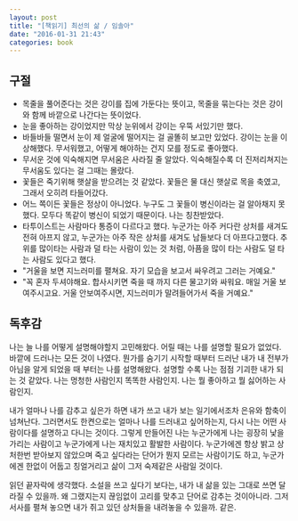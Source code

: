 ```yaml
---
layout: post
title: "[책읽기] 최선의 삶 / 임솔아"
date: "2016-01-31 21:43"
categories: book
---
```


## 구절

- 목줄을 풀어준다는 것은 강이를 집에 가둔다는 뜻이고, 목줄을 묶는다는 것은 강이와 함께 바깥으로 나간다는 뜻이었다.
- 눈을 좋아하는 강이었지만 막상 눈위에서 강이는 우뚝 서있기만 했다.
- 바들바들 떨면서 눈이 제 얼굴에 떨어지는 걸 골똘히 보고만 있었다. 강이는 눈을 이상해했다. 무서워했고, 어떻게 해야하는 건지 모를 정도로 좋아했다.
- 무서운 것에 익숙해지면 무서움은 사라질 줄 알았다. 익숙해질수록 더 진저리쳐지는 무서움도 있다는 걸 그때는 몰랐다.
- 꽃들은 죽기위해 햇살을 받으려는 것 같았다. 꽃들은 물 대신 햇살로 목을 축였고, 그래서 오히려 타들어갔다.
- 어느 쪽이든 꽃들은 정상이 아니었다. 누구도 그 꽃들이 병신이라는 걸 알아채지 못했다. 모두다 똑같이 병신이 되었기 때문이다. 나는 칭찬받았다.
- 타투이스트는 사람마다 통증이 다르다고 했다. 누군가는 아주 커다란 상처를 새겨도 전혀 아프지 않고, 누군가는 아주 작은 상처를 새겨도 남들보다 더 아프다고했다. 추위를 많이타는 사람과 덜 타는 사람이 있는 것 처럼, 아픔을 많이 타는 사람도 덜 타는 사람도 있다고 했다.
- "거울을 보면 지느러미를 펼쳐요. 자기 모습을 보고서 싸우려고 그러는 거예요."
- "꼭 혼자 두셔야해요. 합사시키면 죽을 때 까지 다른 물고기와 싸워요. 매일 거울 보여주시고요. 거울 안보여주시면, 지느러미가 말려들어가서 죽을 거예요."

## 독후감

나는 늘 나를 어떻게 설명해야할지 고민해왔다. 어릴 때는 나를 설명할 필요가 없었다. 바깥에 드러나는 모든 것이 나였다. 뭔가를 숨기기 시작할 때부터 드러난 내가 내 전부가 아님을 알게 되었을 때 부터는 나를 설명해왔다. 설명할 수록 나는 점점 기괴한 내가 되는 것 같았다. 나는 멍청한 사람인지 똑똑한 사람인지. 나는 뭘 좋아하고 뭘 싫어하는 사람인지.

내가 얼마나 나를 감추고 싶은가 하면 내가 쓰고 내가 보는 일기에서조차 은유와 함축이 넘쳐난다. 그러면서도 한켠으로는 얼마나 나를 드러내고 싶어하는지, 다시 나는 어떤 사람이다를 설명하고 다니는 것이다. 그렇게 만들어진 나는 누군가에게 나는 굉장히 낯을 가리는 사람이고 누군가에게 나는 재치있고 활발한 사람이다. 누군가에겐 항상 밝고 상처한번 받아보지 않았으며 죽고 싶다라는 단어가 뭔지 모르는 사람이기도 하고, 누군가에겐 한없이 어둡고 칭얼거리고 삶이 그저 숙제같은 사람일 것이다.

읽던 끝자락에 생각했다. 소설을 쓰고 싶다기 보다는, 내가 내 삶을 있는 그대로 쓰면 달라질 수 있을까. 왜 그랬지는지 끊임없이 고리를 맞추고 단어로 감추는 것이아니라. 그저 서사를 펼쳐 놓으면 내가 쥐고 있던 상처들을 내려놓을 수 있을까. 같은.
